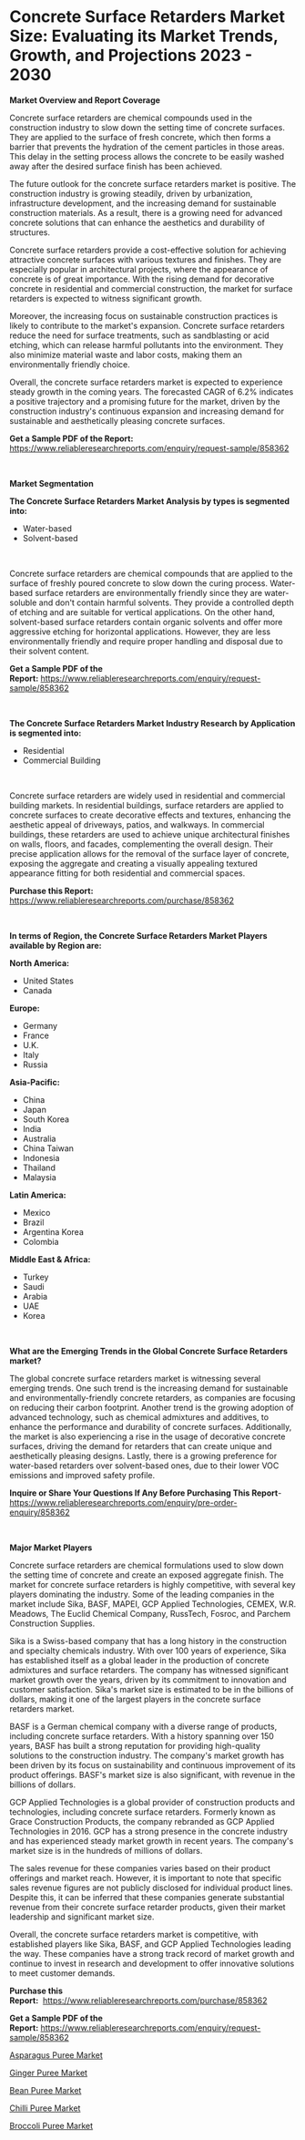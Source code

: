 <p><h1>Concrete Surface Retarders Market Size: Evaluating its Market Trends, Growth, and Projections 2023 - 2030</h1></p><p><strong>Market Overview and Report Coverage</strong></p>
<p><p>Concrete surface retarders are chemical compounds used in the construction industry to slow down the setting time of concrete surfaces. They are applied to the surface of fresh concrete, which then forms a barrier that prevents the hydration of the cement particles in those areas. This delay in the setting process allows the concrete to be easily washed away after the desired surface finish has been achieved.</p><p>The future outlook for the concrete surface retarders market is positive. The construction industry is growing steadily, driven by urbanization, infrastructure development, and the increasing demand for sustainable construction materials. As a result, there is a growing need for advanced concrete solutions that can enhance the aesthetics and durability of structures.</p><p>Concrete surface retarders provide a cost-effective solution for achieving attractive concrete surfaces with various textures and finishes. They are especially popular in architectural projects, where the appearance of concrete is of great importance. With the rising demand for decorative concrete in residential and commercial construction, the market for surface retarders is expected to witness significant growth.</p><p>Moreover, the increasing focus on sustainable construction practices is likely to contribute to the market's expansion. Concrete surface retarders reduce the need for surface treatments, such as sandblasting or acid etching, which can release harmful pollutants into the environment. They also minimize material waste and labor costs, making them an environmentally friendly choice.</p><p>Overall, the concrete surface retarders market is expected to experience steady growth in the coming years. The forecasted CAGR of 6.2% indicates a positive trajectory and a promising future for the market, driven by the construction industry's continuous expansion and increasing demand for sustainable and aesthetically pleasing concrete surfaces.</p></p>
<p><strong>Get a Sample PDF of the Report:</strong> <a href="https://www.reliableresearchreports.com/enquiry/request-sample/858362">https://www.reliableresearchreports.com/enquiry/request-sample/858362</a></p>
<p>&nbsp;</p>
<p><strong>Market Segmentation</strong></p>
<p><strong>The Concrete Surface Retarders Market Analysis by types is segmented into:</strong></p>
<p><ul><li>Water-based</li><li>Solvent-based</li></ul></p>
<p>&nbsp;</p>
<p><p>Concrete surface retarders are chemical compounds that are applied to the surface of freshly poured concrete to slow down the curing process. Water-based surface retarders are environmentally friendly since they are water-soluble and don't contain harmful solvents. They provide a controlled depth of etching and are suitable for vertical applications. On the other hand, solvent-based surface retarders contain organic solvents and offer more aggressive etching for horizontal applications. However, they are less environmentally friendly and require proper handling and disposal due to their solvent content.</p></p>
<p><strong>Get a Sample PDF of the Report:</strong>&nbsp;<a href="https://www.reliableresearchreports.com/enquiry/request-sample/858362">https://www.reliableresearchreports.com/enquiry/request-sample/858362</a></p>
<p>&nbsp;</p>
<p><strong>The Concrete Surface Retarders Market Industry Research by Application is segmented into:</strong></p>
<p><ul><li>Residential</li><li>Commercial Building</li></ul></p>
<p>&nbsp;</p>
<p><p>Concrete surface retarders are widely used in residential and commercial building markets. In residential buildings, surface retarders are applied to concrete surfaces to create decorative effects and textures, enhancing the aesthetic appeal of driveways, patios, and walkways. In commercial buildings, these retarders are used to achieve unique architectural finishes on walls, floors, and facades, complementing the overall design. Their precise application allows for the removal of the surface layer of concrete, exposing the aggregate and creating a visually appealing textured appearance fitting for both residential and commercial spaces.</p></p>
<p><strong>Purchase this Report:</strong>&nbsp; <a href="https://www.reliableresearchreports.com/purchase/858362">https://www.reliableresearchreports.com/purchase/858362</a></p>
<p>&nbsp;</p>
<p><strong>In terms of Region, the Concrete Surface Retarders Market Players available by Region are:</strong></p>
<p>
    <p> <strong> North America: </strong>
        <ul>
            <li>United States</li>
            <li>Canada</li>
        </ul>
        </p> 
    <p> <strong> Europe: </strong>
        <ul>
            <li>Germany</li>
            <li>France</li>
            <li>U.K.</li>
            <li>Italy</li>
            <li>Russia</li>
        </ul>
        </p> 
    <p> <strong> Asia-Pacific: </strong>
        <ul>
            <li>China</li>
            <li>Japan</li>
            <li>South Korea</li>
            <li>India</li>
            <li>Australia</li>
            <li>China Taiwan</li>
            <li>Indonesia</li>
            <li>Thailand</li>
            <li>Malaysia</li>
        </ul>
        </p> 
    <p> <strong> Latin America: </strong>
        <ul>
            <li>Mexico</li>
            <li>Brazil</li>
            <li>Argentina Korea</li>
            <li>Colombia</li>
        </ul>
        </p> 
    <p> <strong> Middle East & Africa: </strong>
        <ul>
            <li>Turkey</li>
            <li>Saudi</li>
            <li>Arabia</li>
            <li>UAE</li>
            <li>Korea</li>
        </ul>
    </p>
    </p>
<p>&nbsp;</p>
<p><strong>What are the Emerging Trends in the Global Concrete Surface Retarders market?</strong></p>
<p><p>The global concrete surface retarders market is witnessing several emerging trends. One such trend is the increasing demand for sustainable and environmentally-friendly concrete retarders, as companies are focusing on reducing their carbon footprint. Another trend is the growing adoption of advanced technology, such as chemical admixtures and additives, to enhance the performance and durability of concrete surfaces. Additionally, the market is also experiencing a rise in the usage of decorative concrete surfaces, driving the demand for retarders that can create unique and aesthetically pleasing designs. Lastly, there is a growing preference for water-based retarders over solvent-based ones, due to their lower VOC emissions and improved safety profile.</p></p>
<p><strong>Inquire or Share Your Questions If Any Before Purchasing This Report</strong>- <a href="https://www.reliableresearchreports.com/enquiry/pre-order-enquiry/858362">https://www.reliableresearchreports.com/enquiry/pre-order-enquiry/858362</a></p>
<p>&nbsp;</p>
<p><strong>Major Market Players</strong></p>
<p><p>Concrete surface retarders are chemical formulations used to slow down the setting time of concrete and create an exposed aggregate finish. The market for concrete surface retarders is highly competitive, with several key players dominating the industry. Some of the leading companies in the market include Sika, BASF, MAPEI, GCP Applied Technologies, CEMEX, W.R. Meadows, The Euclid Chemical Company, RussTech, Fosroc, and Parchem Construction Supplies.</p><p>Sika is a Swiss-based company that has a long history in the construction and specialty chemicals industry. With over 100 years of experience, Sika has established itself as a global leader in the production of concrete admixtures and surface retarders. The company has witnessed significant market growth over the years, driven by its commitment to innovation and customer satisfaction. Sika's market size is estimated to be in the billions of dollars, making it one of the largest players in the concrete surface retarders market.</p><p>BASF is a German chemical company with a diverse range of products, including concrete surface retarders. With a history spanning over 150 years, BASF has built a strong reputation for providing high-quality solutions to the construction industry. The company's market growth has been driven by its focus on sustainability and continuous improvement of its product offerings. BASF's market size is also significant, with revenue in the billions of dollars.</p><p>GCP Applied Technologies is a global provider of construction products and technologies, including concrete surface retarders. Formerly known as Grace Construction Products, the company rebranded as GCP Applied Technologies in 2016. GCP has a strong presence in the concrete industry and has experienced steady market growth in recent years. The company's market size is in the hundreds of millions of dollars.</p><p>The sales revenue for these companies varies based on their product offerings and market reach. However, it is important to note that specific sales revenue figures are not publicly disclosed for individual product lines. Despite this, it can be inferred that these companies generate substantial revenue from their concrete surface retarder products, given their market leadership and significant market size.</p><p>Overall, the concrete surface retarders market is competitive, with established players like Sika, BASF, and GCP Applied Technologies leading the way. These companies have a strong track record of market growth and continue to invest in research and development to offer innovative solutions to meet customer demands.</p></p>
<p><strong>Purchase this Report:</strong>&nbsp;&nbsp;<a href="https://www.reliableresearchreports.com/purchase/858362">https://www.reliableresearchreports.com/purchase/858362</a></p>
<p></p>
<p><strong>Get a Sample PDF of the Report:</strong>&nbsp;<a href="https://www.reliableresearchreports.com/enquiry/request-sample/858362">https://www.reliableresearchreports.com/enquiry/request-sample/858362</a></p>
<p><p><a href="https://medium.com/@jhonwin654/asparagus-puree-market-comprehensive-assessment-by-type-application-and-geography-d29e95b8fe16">Asparagus Puree Market</a></p><p><a href="https://medium.com/@anmolreportprime/ginger-puree-market-trends-and-market-analysis-forecasted-for-period-2023-2030-0a9f24b46674">Ginger Puree Market</a></p><p><a href="https://medium.com/@chiragreportprime1/bean-puree-market-size-and-market-trends-complete-industry-overview-2023-to-2030-551554dec152">Bean Puree Market</a></p><p><a href="https://medium.com/@chiragreportprime3/chilli-puree-market-insight-market-trends-growth-forecasted-from-2023-to-2030-ad9cf0de1cd1">Chilli Puree Market</a></p><p><a href="https://medium.com/@chiragreportprime2/broccoli-puree-market-outlook-industry-overview-and-forecast-2023-to-2030-269955365949">Broccoli Puree Market</a></p></p>